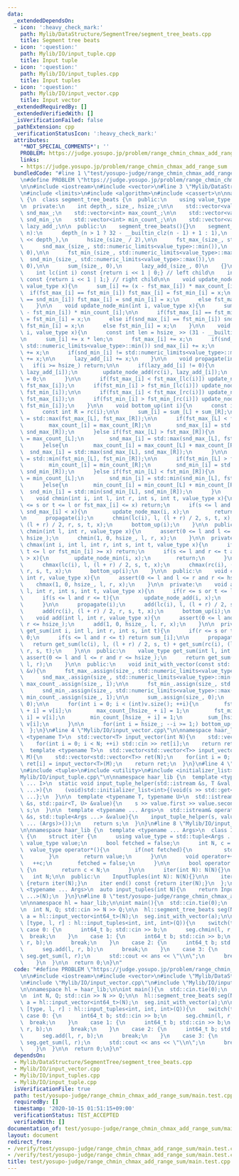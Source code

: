 ```yaml
---
data:
  _extendedDependsOn:
  - icon: ':heavy_check_mark:'
    path: Mylib/DataStructure/SegmentTree/segment_tree_beats.cpp
    title: Segment tree beats
  - icon: ':question:'
    path: Mylib/IO/input_tuple.cpp
    title: Input tuple
  - icon: ':question:'
    path: Mylib/IO/input_tuples.cpp
    title: Input tuples
  - icon: ':question:'
    path: Mylib/IO/input_vector.cpp
    title: Input vector
  _extendedRequiredBy: []
  _extendedVerifiedWith: []
  _isVerificationFailed: false
  _pathExtension: cpp
  _verificationStatusIcon: ':heavy_check_mark:'
  attributes:
    '*NOT_SPECIAL_COMMENTS*': ''
    PROBLEM: https://judge.yosupo.jp/problem/range_chmin_chmax_add_range_sum
    links:
    - https://judge.yosupo.jp/problem/range_chmin_chmax_add_range_sum
  bundledCode: "#line 1 \"test/yosupo-judge/range_chmin_chmax_add_range_sum/main.test.cpp\"\
    \n#define PROBLEM \"https://judge.yosupo.jp/problem/range_chmin_chmax_add_range_sum\"\
    \n\n#include <iostream>\n#include <vector>\n#line 3 \"Mylib/DataStructure/SegmentTree/segment_tree_beats.cpp\"\
    \n#include <limits>\n#include <algorithm>\n#include <cassert>\n\nnamespace haar_lib\
    \ {\n  class segment_tree_beats {\n  public:\n    using value_type = int64_t;\n\
    \n  private:\n    int depth_, size_, hsize_;\n\n    std::vector<value_type> fst_max_,\
    \ snd_max_;\n    std::vector<int> max_count_;\n\n    std::vector<value_type> fst_min_,\
    \ snd_min_;\n    std::vector<int> min_count_;\n\n    std::vector<value_type> sum_,\
    \ lazy_add_;\n\n  public:\n    segment_tree_beats(){}\n    segment_tree_beats(int\
    \ n):\n      depth_(n > 1 ? 32 - __builtin_clz(n - 1) + 1 : 1),\n      size_(1\
    \ << depth_),\n      hsize_(size_ / 2),\n\n      fst_max_(size_, std::numeric_limits<value_type>::min()),\n\
    \      snd_max_(size_, std::numeric_limits<value_type>::min()),\n      max_count_(size_,\
    \ 0),\n\n      fst_min_(size_, std::numeric_limits<value_type>::max()),\n    \
    \  snd_min_(size_, std::numeric_limits<value_type>::max()),\n      min_count_(size_,\
    \ 0),\n\n      sum_(size_, 0),\n      lazy_add_(size_, 0)\n    {}\n\n  private:\n\
    \    int lc(int i) const {return i << 1 | 0;} // left child\n    int rc(int i)\
    \ const {return i << 1 | 1;} // right child\n\n    void update_node_max(int i,\
    \ value_type x){\n      sum_[i] += (x - fst_max_[i]) * max_count_[i];\n\n    \
    \  if(fst_max_[i] == fst_min_[i]) fst_max_[i] = fst_min_[i] = x;\n      else if(fst_max_[i]\
    \ == snd_min_[i]) fst_max_[i] = snd_min_[i] = x;\n      else fst_max_[i] = x;\n\
    \    }\n\n    void update_node_min(int i, value_type x){\n      sum_[i] += (x\
    \ - fst_min_[i]) * min_count_[i];\n\n      if(fst_max_[i] == fst_min_[i]) fst_max_[i]\
    \ = fst_min_[i] = x;\n      else if(snd_max_[i] == fst_min_[i]) snd_max_[i] =\
    \ fst_min_[i] = x;\n      else fst_min_[i] = x;\n    }\n\n    void update_node_add(int\
    \ i, value_type x){\n      const int len = hsize_ >> (31 - __builtin_clz(i));\n\
    \n      sum_[i] += x * len;\n      fst_max_[i] += x;\n      if(snd_max_[i] !=\
    \ std::numeric_limits<value_type>::min()) snd_max_[i] += x;\n      fst_min_[i]\
    \ += x;\n      if(snd_min_[i] != std::numeric_limits<value_type>::max()) snd_min_[i]\
    \ += x;\n\n      lazy_add_[i] += x;\n    }\n\n    void propagate(int i){\n   \
    \   if(i >= hsize_) return;\n\n      if(lazy_add_[i] != 0){\n        update_node_add(lc(i),\
    \ lazy_add_[i]);\n        update_node_add(rc(i), lazy_add_[i]);\n        lazy_add_[i]\
    \ = 0;\n      }\n\n      if(fst_max_[i] < fst_max_[lc(i)]) update_node_max(lc(i),\
    \ fst_max_[i]);\n      if(fst_min_[i] > fst_min_[lc(i)]) update_node_min(lc(i),\
    \ fst_min_[i]);\n\n      if(fst_max_[i] < fst_max_[rc(i)]) update_node_max(rc(i),\
    \ fst_max_[i]);\n      if(fst_min_[i] > fst_min_[rc(i)]) update_node_min(rc(i),\
    \ fst_min_[i]);\n    }\n\n    void bottom_up(int i){\n      const int L = lc(i);\n\
    \      const int R = rc(i);\n\n      sum_[i] = sum_[L] + sum_[R];\n\n      fst_max_[i]\
    \ = std::max(fst_max_[L], fst_max_[R]);\n\n      if(fst_max_[L] < fst_max_[R]){\n\
    \        max_count_[i] = max_count_[R];\n        snd_max_[i] = std::max(fst_max_[L],\
    \ snd_max_[R]);\n      }else if(fst_max_[L] > fst_max_[R]){\n        max_count_[i]\
    \ = max_count_[L];\n        snd_max_[i] = std::max(snd_max_[L], fst_max_[R]);\n\
    \      }else{\n        max_count_[i] = max_count_[L] + max_count_[R];\n      \
    \  snd_max_[i] = std::max(snd_max_[L], snd_max_[R]);\n      }\n\n      fst_min_[i]\
    \ = std::min(fst_min_[L], fst_min_[R]);\n\n      if(fst_min_[L] > fst_min_[R]){\n\
    \        min_count_[i] = min_count_[R];\n        snd_min_[i] = std::min(fst_min_[L],\
    \ snd_min_[R]);\n      }else if(fst_min_[L] < fst_min_[R]){\n        min_count_[i]\
    \ = min_count_[L];\n        snd_min_[i] = std::min(snd_min_[L], fst_min_[R]);\n\
    \      }else{\n        min_count_[i] = min_count_[L] + min_count_[R];\n      \
    \  snd_min_[i] = std::min(snd_min_[L], snd_min_[R]);\n      }\n    }\n\n  private:\n\
    \    void chmin(int i, int l, int r, int s, int t, value_type x){\n      if(r\
    \ <= s or t <= l or fst_max_[i] <= x) return;\n      if(s <= l and r <= t and\
    \ snd_max_[i] < x){\n        update_node_max(i, x);\n        return;\n      }\n\
    \n      propagate(i);\n      chmin(lc(i), l, (l + r) / 2, s, t, x);\n      chmin(rc(i),\
    \ (l + r) / 2, r, s, t, x);\n      bottom_up(i);\n    }\n\n  public:\n    void\
    \ chmin(int l, int r, value_type x){\n      assert(0 <= l and l <= r and r <=\
    \ hsize_);\n      chmin(1, 0, hsize_, l, r, x);\n    }\n\n  private:\n    void\
    \ chmax(int i, int l, int r, int s, int t, value_type x){\n      if(r <= s or\
    \ t <= l or fst_min_[i] >= x) return;\n      if(s <= l and r <= t and snd_min_[i]\
    \ > x){\n        update_node_min(i, x);\n        return;\n      }\n\n      propagate(i);\n\
    \      chmax(lc(i), l, (l + r) / 2, s, t, x);\n      chmax(rc(i), (l + r) / 2,\
    \ r, s, t, x);\n      bottom_up(i);\n    }\n\n  public:\n    void chmax(int l,\
    \ int r, value_type x){\n      assert(0 <= l and l <= r and r <= hsize_);\n  \
    \    chmax(1, 0, hsize_, l, r, x);\n    }\n\n  private:\n    void add(int i, int\
    \ l, int r, int s, int t, value_type x){\n      if(r <= s or t <= l) return;\n\
    \      if(s <= l and r <= t){\n        update_node_add(i, x);\n        return;\n\
    \      }\n\n      propagate(i);\n      add(lc(i), l, (l + r) / 2, s, t, x);\n\
    \      add(rc(i), (l + r) / 2, r, s, t, x);\n      bottom_up(i);\n    }\n\n  public:\n\
    \    void add(int l, int r, value_type x){\n      assert(0 <= l and l <= r and\
    \ r <= hsize_);\n      add(1, 0, hsize_, l, r, x);\n    }\n\n  private:\n    value_type\
    \ get_sum(int i, int l, int r, int s, int t){\n      if(r <= s or t <= l) return\
    \ 0;\n      if(s <= l and r <= t) return sum_[i];\n\n      propagate(i);\n   \
    \   return get_sum(lc(i), l, (l + r) / 2, s, t) + get_sum(rc(i), (l + r) / 2,\
    \ r, s, t);\n    }\n\n  public:\n    value_type get_sum(int l, int r){\n     \
    \ assert(0 <= l and l <= r and r <= hsize_);\n      return get_sum(1, 0, hsize_,\
    \ l, r);\n    }\n\n  public:\n    void init_with_vector(const std::vector<value_type>\
    \ &v){\n      fst_max_.assign(size_, std::numeric_limits<value_type>::min());\n\
    \      snd_max_.assign(size_, std::numeric_limits<value_type>::min());\n     \
    \ max_count_.assign(size_, 1);\n\n      fst_min_.assign(size_, std::numeric_limits<value_type>::max());\n\
    \      snd_min_.assign(size_, std::numeric_limits<value_type>::max());\n     \
    \ min_count_.assign(size_, 1);\n\n      sum_.assign(size_, 0);\n      lazy_add_.assign(size_,\
    \ 0);\n\n      for(int i = 0; i < (int)v.size(); ++i){\n        fst_max_[hsize_\
    \ + i] = v[i];\n        max_count_[hsize_ + i] = 1;\n        fst_min_[hsize_ +\
    \ i] = v[i];\n        min_count_[hsize_ + i] = 1;\n        sum_[hsize_ + i] =\
    \ v[i];\n      }\n\n      for(int i = hsize_; --i >= 1;) bottom_up(i);\n    }\n\
    \  };\n}\n#line 4 \"Mylib/IO/input_vector.cpp\"\n\nnamespace haar_lib {\n  template\
    \ <typename T>\n  std::vector<T> input_vector(int N){\n    std::vector<T> ret(N);\n\
    \    for(int i = 0; i < N; ++i) std::cin >> ret[i];\n    return ret;\n  }\n\n\
    \  template <typename T>\n  std::vector<std::vector<T>> input_vector(int N, int\
    \ M){\n    std::vector<std::vector<T>> ret(N);\n    for(int i = 0; i < N; ++i)\
    \ ret[i] = input_vector<T>(M);\n    return ret;\n  }\n}\n#line 4 \"Mylib/IO/input_tuples.cpp\"\
    \n#include <tuple>\n#include <utility>\n#include <initializer_list>\n#line 6 \"\
    Mylib/IO/input_tuple.cpp\"\n\nnamespace haar_lib {\n  template <typename T, size_t\
    \ ... I>\n  static void input_tuple_helper(std::istream &s, T &val, std::index_sequence<I\
    \ ...>){\n    (void)std::initializer_list<int>{(void(s >> std::get<I>(val)), 0)\
    \ ...};\n  }\n\n  template <typename T, typename U>\n  std::istream& operator>>(std::istream\
    \ &s, std::pair<T, U> &value){\n    s >> value.first >> value.second;\n    return\
    \ s;\n  }\n\n  template <typename ... Args>\n  std::istream& operator>>(std::istream\
    \ &s, std::tuple<Args ...> &value){\n    input_tuple_helper(s, value, std::make_index_sequence<sizeof\
    \ ... (Args)>());\n    return s;\n  }\n}\n#line 8 \"Mylib/IO/input_tuples.cpp\"\
    \n\nnamespace haar_lib {\n  template <typename ... Args>\n  class InputTuples\
    \ {\n    struct iter {\n      using value_type = std::tuple<Args ...>;\n     \
    \ value_type value;\n      bool fetched = false;\n      int N, c = 0;\n\n    \
    \  value_type operator*(){\n        if(not fetched){\n          std::cin >> value;\n\
    \        }\n        return value;\n      }\n\n      void operator++(){\n     \
    \   ++c;\n        fetched = false;\n      }\n\n      bool operator!=(iter &) const\
    \ {\n        return c < N;\n      }\n\n      iter(int N): N(N){}\n    };\n\n \
    \   int N;\n\n  public:\n    InputTuples(int N): N(N){}\n\n    iter begin() const\
    \ {return iter(N);}\n    iter end() const {return iter(N);}\n  };\n\n  template\
    \ <typename ... Args>\n  auto input_tuples(int N){\n    return InputTuples<Args\
    \ ...>(N);\n  }\n}\n#line 8 \"test/yosupo-judge/range_chmin_chmax_add_range_sum/main.test.cpp\"\
    \n\nnamespace hl = haar_lib;\n\nint main(){\n  std::cin.tie(0);\n  std::ios::sync_with_stdio(false);\n\
    \n  int N, Q; std::cin >> N >> Q;\n\n  hl::segment_tree_beats seg(N);\n\n  auto\
    \ a = hl::input_vector<int64_t>(N);\n  seg.init_with_vector(a);\n\n  for(auto\
    \ [type, l, r] : hl::input_tuples<int, int, int>(Q)){\n    switch(type){\n   \
    \ case 0: {\n      int64_t b; std::cin >> b;\n      seg.chmin(l, r, b);\n    \
    \  break;\n    }\n    case 1: {\n      int64_t b; std::cin >> b;\n      seg.chmax(l,\
    \ r, b);\n      break;\n    }\n    case 2: {\n      int64_t b; std::cin >> b;\n\
    \      seg.add(l, r, b);\n      break;\n    }\n    case 3: {\n      auto ans =\
    \ seg.get_sum(l, r);\n      std::cout << ans << \"\\n\";\n      break;\n    }\n\
    \    }\n  }\n\n  return 0;\n}\n"
  code: "#define PROBLEM \"https://judge.yosupo.jp/problem/range_chmin_chmax_add_range_sum\"\
    \n\n#include <iostream>\n#include <vector>\n#include \"Mylib/DataStructure/SegmentTree/segment_tree_beats.cpp\"\
    \n#include \"Mylib/IO/input_vector.cpp\"\n#include \"Mylib/IO/input_tuples.cpp\"\
    \n\nnamespace hl = haar_lib;\n\nint main(){\n  std::cin.tie(0);\n  std::ios::sync_with_stdio(false);\n\
    \n  int N, Q; std::cin >> N >> Q;\n\n  hl::segment_tree_beats seg(N);\n\n  auto\
    \ a = hl::input_vector<int64_t>(N);\n  seg.init_with_vector(a);\n\n  for(auto\
    \ [type, l, r] : hl::input_tuples<int, int, int>(Q)){\n    switch(type){\n   \
    \ case 0: {\n      int64_t b; std::cin >> b;\n      seg.chmin(l, r, b);\n    \
    \  break;\n    }\n    case 1: {\n      int64_t b; std::cin >> b;\n      seg.chmax(l,\
    \ r, b);\n      break;\n    }\n    case 2: {\n      int64_t b; std::cin >> b;\n\
    \      seg.add(l, r, b);\n      break;\n    }\n    case 3: {\n      auto ans =\
    \ seg.get_sum(l, r);\n      std::cout << ans << \"\\n\";\n      break;\n    }\n\
    \    }\n  }\n\n  return 0;\n}\n"
  dependsOn:
  - Mylib/DataStructure/SegmentTree/segment_tree_beats.cpp
  - Mylib/IO/input_vector.cpp
  - Mylib/IO/input_tuples.cpp
  - Mylib/IO/input_tuple.cpp
  isVerificationFile: true
  path: test/yosupo-judge/range_chmin_chmax_add_range_sum/main.test.cpp
  requiredBy: []
  timestamp: '2020-10-15 01:51:15+09:00'
  verificationStatus: TEST_ACCEPTED
  verifiedWith: []
documentation_of: test/yosupo-judge/range_chmin_chmax_add_range_sum/main.test.cpp
layout: document
redirect_from:
- /verify/test/yosupo-judge/range_chmin_chmax_add_range_sum/main.test.cpp
- /verify/test/yosupo-judge/range_chmin_chmax_add_range_sum/main.test.cpp.html
title: test/yosupo-judge/range_chmin_chmax_add_range_sum/main.test.cpp
---
```

